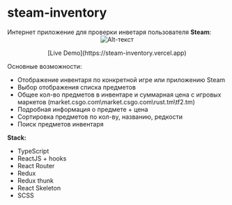 # steam-inventory
Интернет приложение для проверки инветаря пользователя **Steam**:
<span style="display:block;text-align:center">![Alt-текст](https://sun9-39.userapi.com/impf/Hckxhm4QXI0PrnxMQRuT1zw0DQxr2BNdWp-Lag/MTw6TEaPhaQ.jpg?size=1491x600&quality=96&sign=8092c25a63f4ffcffb5bfbdc5c2cb19f&type=album "steam-inventory")</span>
<p align="center">[Live Demo](https://steam-inventory.vercel.app)</p>

Основные возможности:
+ Отображение инвентаря по конкретной игре или приложению Steam
+ Выбор отображения списка предметов
+ Общее кол-во предметов в инвентаре и суммарная цена с игровых маркетов (market.csgo.com\market.csgo.com\rust.tm\tf2.tm)
+ Подробная информация о предмете + цена 
+ Сортировка предметов по кол-ву, названию, редкости
+ Поиск предметов инвентаря 

**Stack:**
+ TypeScript
+ ReactJS + hooks
+ React Router
+ Redux
+ Redux thunk
+ React Skeleton
+ SCSS


